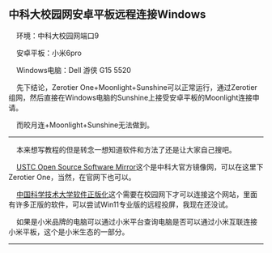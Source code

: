 ## 中科大校园网安卓平板远程连接Windows

    环境：中科大校园网端口9

    安卓平板：小米6pro

    Windows电脑：Dell 游侠 G15 5520

    先下结论，Zerotier One+Moonlight+Sunshine可以正常运行，通过Zerotier组网，然后直接在Windows电脑的Sunshine上接受安卓平板的Moonlight连接申请。

    而皎月连+Moonlight+Sunshine无法做到。

---

    本来想写教程的但是转念一想知道软件和方法了还是让大家自己搜吧。

    [USTC Open Source Software Mirror](https://mirrors.ustc.edu.cn/)这个是中科大官方镜像网，可以在这里下Zerotier One，当然，在官网下也可以。

    [中国科学技术大学软件正版化](https://ms.ustc.edu.cn/zbh.php)这个需要在校园网下才可以连接这个网站，里面有许多正版的软件，可以尝试Win11专业版的远程投屏，我现在还没试。

    如果是小米品牌的电脑可以通过小米平台查询电脑是否可以通过小米互联连接小米平板，这个是小米生态的一部分。

---

